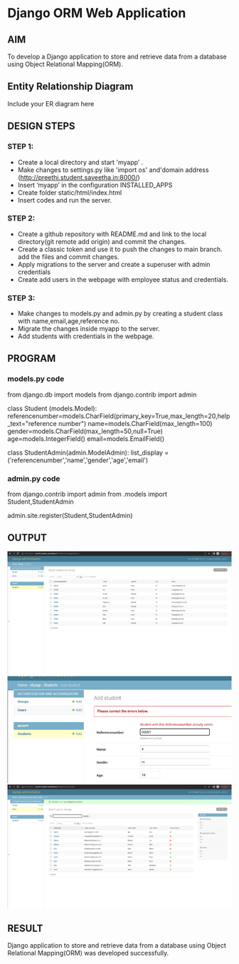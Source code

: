 # Django ORM Web Application

## AIM
To develop a Django application to store and retrieve data from a database using Object Relational Mapping(ORM).

## Entity Relationship Diagram

Include your ER diagram here

## DESIGN STEPS

### STEP 1:

   *   Create a local directory and start 'myapp’ .
   *   Make changes to settings.py like 'import os' and'domain address (http://preethi.student.saveetha.in:8000/)                  
   *   Insert ‘myapp’ in the configuration INSTALLED_APPS     
   *   Create folder static/html/index.html
   *   Insert codes and run the server.

### STEP 2:
  *  Create a github repository with README.md and link to the local
      directory(git remote add   origin) and commit the changes.
  *  Create a classic token and use it to push the changes to main branch.
      add the files and commit changes.
  *  Apply migrations to the server and create a superuser with admin
      credentials
  *  Create add users in the webpage with employee status and credentials.
### STEP 3:

   *    Make changes to models.py and admin.py by creating a student class
        with name,email,age,reference no.
   *    Migrate the changes inside myapp to the server.
   *    Add students with credentials in the webpage.

## PROGRAM
### models.py code

 from django.db import models
from django.contrib import admin

class Student (models.Model):
referencenumber=models.CharField(primary_key=True,max_length=20,help_text="reference number")
name=models.CharField(max_length=100)
gender=models.CharField(max_length=50,null=True)
age=models.IntegerField()
email=models.EmailField()

class StudentAdmin(admin.ModelAdmin):
list_display = ('referencenumber','name','gender','age','email')


### admin.py code
 
from django.contrib import admin
from .models import Student,StudentAdmin

admin.site.register(Student,StudentAdmin)


## OUTPUT

![Students List](./images/StudentsList.png)
![Primary key Error](./images/PrimaryKeyError.png)
![Users List](./images/Users.png)


## RESULT

Django application to store and retrieve data from a database using Object Relational Mapping(ORM) was developed successfully.
